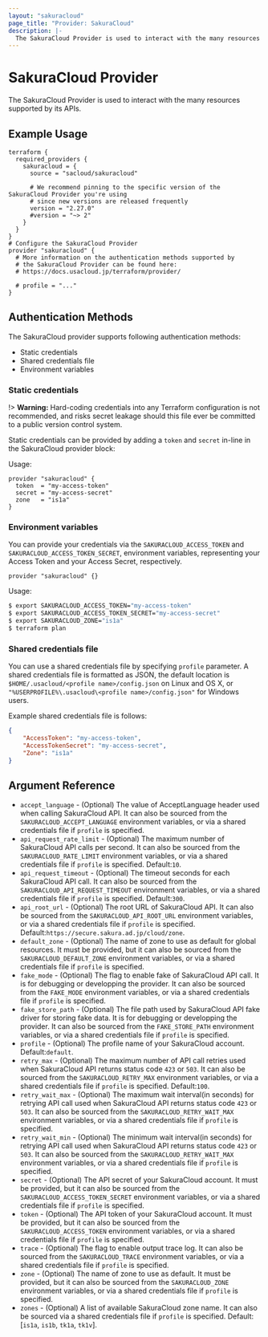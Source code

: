 ```yaml
---
layout: "sakuracloud"
page_title: "Provider: SakuraCloud"
description: |-
  The SakuraCloud Provider is used to interact with the many resources supported by its APIs.
---
```


# SakuraCloud Provider

The SakuraCloud Provider is used to interact with the many resources supported by its APIs.

## Example Usage

```hcl
terraform {
  required_providers {
    sakuracloud = {
      source = "sacloud/sakuracloud"

      # We recommend pinning to the specific version of the SakuraCloud Provider you're using
      # since new versions are released frequently
      version = "2.27.0"
      #version = "~> 2"
    }
  }
}
# Configure the SakuraCloud Provider
provider "sakuracloud" {
  # More information on the authentication methods supported by
  # the SakuraCloud Provider can be found here:
  # https://docs.usacloud.jp/terraform/provider/

  # profile = "..."
}
```

## Authentication Methods

The SakuraCloud provider supports following authentication methods:

- Static credentials
- Shared credentials file
- Environment variables

### Static credentials ###

!> **Warning:** Hard-coding credentials into any Terraform configuration is not
recommended, and risks secret leakage should this file ever be committed to a
public version control system.

Static credentials can be provided by adding a `token` and `secret`
in-line in the SakuraCloud provider block:

Usage:

```hcl
provider "sakuracloud" {
  token  = "my-access-token"
  secret = "my-access-secret"
  zone   = "is1a"
}
```
### Environment variables

You can provide your credentials via the `SAKURACLOUD_ACCESS_TOKEN` and
`SAKURACLOUD_ACCESS_TOKEN_SECRET`, environment variables, representing your
Access Token and your Access Secret, respectively.

```hcl
provider "sakuracloud" {}
```

Usage:

```sh
$ export SAKURACLOUD_ACCESS_TOKEN="my-access-token"
$ export SAKURACLOUD_ACCESS_TOKEN_SECRET="my-access-secret"
$ export SAKURACLOUD_ZONE="is1a"
$ terraform plan
```

### Shared credentials file

You can use a shared credentials file by specifying `profile` parameter.
A shared credentials file is formatted as JSON, the default location is `$HOME/.usacloud/<profile name>/config.json` on Linux and OS X, or
`"%USERPROFILE%\.usacloud\<profile name>/config.json"` for Windows users.

Example shared credentials file is follows:

```json
{
	"AccessToken": "my-access-token",
	"AccessTokenSecret": "my-access-secret",
	"Zone": "is1a"
}
```

## Argument Reference

* `accept_language` - (Optional) The value of AcceptLanguage header used when calling SakuraCloud API. It can also be sourced from the `SAKURACLOUD_ACCEPT_LANGUAGE` environment variables, or via a shared credentials file if `profile` is specified.
* `api_request_rate_limit` - (Optional) The maximum number of SakuraCloud API calls per second. It can also be sourced from the `SAKURACLOUD_RATE_LIMIT` environment variables, or via a shared credentials file if `profile` is specified. Default:`10`.
* `api_request_timeout` - (Optional) The timeout seconds for each SakuraCloud API call. It can also be sourced from the `SAKURACLOUD_API_REQUEST_TIMEOUT` environment variables, or via a shared credentials file if `profile` is specified. Default:`300`.
* `api_root_url` - (Optional) The root URL of SakuraCloud API. It can also be sourced from the `SAKURACLOUD_API_ROOT_URL` environment variables, or via a shared credentials file if `profile` is specified. Default:`https://secure.sakura.ad.jp/cloud/zone`.
* `default_zone` - (Optional) The name of zone to use as default for global resources. It must be provided, but it can also be sourced from the `SAKURACLOUD_DEFAULT_ZONE` environment variables, or via a shared credentials file if `profile` is specified.
* `fake_mode` - (Optional) The flag to enable fake of SakuraCloud API call. It is for debugging or developping the provider. It can also be sourced from the `FAKE_MODE` environment variables, or via a shared credentials file if `profile` is specified.
* `fake_store_path` - (Optional) The file path used by SakuraCloud API fake driver for storing fake data. It is for debugging or developping the provider. It can also be sourced from the `FAKE_STORE_PATH` environment variables, or via a shared credentials file if `profile` is specified.
* `profile` - (Optional) The profile name of your SakuraCloud account. Default:`default`.
* `retry_max` - (Optional) The maximum number of API call retries used when SakuraCloud API returns status code `423` or `503`. It can also be sourced from the `SAKURACLOUD_RETRY_MAX` environment variables, or via a shared credentials file if `profile` is specified. Default:`100`.
* `retry_wait_max` - (Optional) The maximum wait interval(in seconds) for retrying API call used when SakuraCloud API returns status code `423` or `503`.  It can also be sourced from the `SAKURACLOUD_RETRY_WAIT_MAX` environment variables, or via a shared credentials file if `profile` is specified.
* `retry_wait_min` - (Optional) The minimum wait interval(in seconds) for retrying API call used when SakuraCloud API returns status code `423` or `503`. It can also be sourced from the `SAKURACLOUD_RETRY_WAIT_MAX` environment variables, or via a shared credentials file if `profile` is specified.
* `secret` - (Optional) The API secret of your SakuraCloud account. It must be provided, but it can also be sourced from the `SAKURACLOUD_ACCESS_TOKEN_SECRET` environment variables, or via a shared credentials file if `profile` is specified.
* `token` - (Optional) The API token of your SakuraCloud account. It must be provided, but it can also be sourced from the `SAKURACLOUD_ACCESS_TOKEN` environment variables, or via a shared credentials file if `profile` is specified.
* `trace` - (Optional) The flag to enable output trace log. It can also be sourced from the `SAKURACLOUD_TRACE` environment variables, or via a shared credentials file if `profile` is specified.
* `zone` - (Optional) The name of zone to use as default. It must be provided, but it can also be sourced from the `SAKURACLOUD_ZONE` environment variables, or via a shared credentials file if `profile` is specified.
* `zones` - (Optional) A list of available SakuraCloud zone name. It can also be sourced via a shared credentials file if `profile` is specified. Default:[`is1a`, `is1b`, `tk1a`, `tk1v`].
